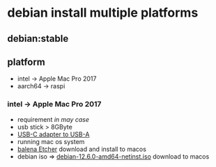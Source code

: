 # debian install multiple platforms

## debian:stable

## platform

- intel -> Apple Mac Pro 2017
- aarch64 -> raspi
 
### intel -> Apple Mac Pro 2017

- requirement *in may case*
- usb stick > 8GByte
- [USB-C adapter to USB-A](https://www.viewsonic.com/library/tech/usb-c-usb-b-and-usb-a-whats-the-difference/)
- running mac os system
- [balena Etcher](https://etcher.balena.io/) download and install to macos
- debian iso => [debian-12.6.0-amd64-netinst.iso](https://www.debian.org/download) download to macos
          

